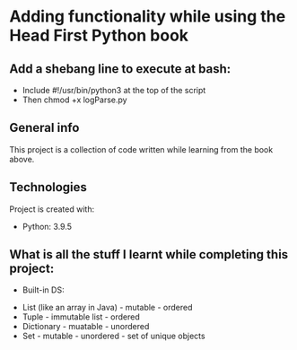# Adding functionality while using the Head First Python book

## Add a shebang line to execute at bash:
* Include #!/usr/bin/python3 at the top of the script
* Then chmod +x logParse.py

## General info
This project is a collection of code written while learning from the book above.
	
## Technologies
Project is created with:
* Python: 3.9.5

## What is all the stuff I learnt while completing this project:

* Built-in DS: 
+ List (like an array in Java) - mutable - ordered
+ Tuple - immutable list - ordered
+ Dictionary  - muatable - unordered
+ Set - mutable - unordered - set of unique objects
